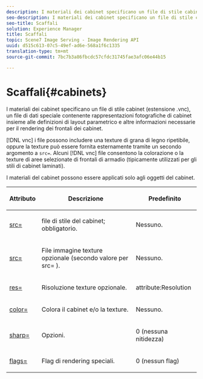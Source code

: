 ```yaml
---
description: I materiali dei cabinet specificano un file di stile cabinet (estensione .vnc), un file di dati speciale contenente rappresentazioni fotografiche di cabinet insieme alle definizioni di layout parametrico e altre informazioni necessarie per il rendering dei frontali dei cabinet.
seo-description: I materiali dei cabinet specificano un file di stile cabinet (estensione .vnc), un file di dati speciale contenente rappresentazioni fotografiche di cabinet insieme alle definizioni di layout parametrico e altre informazioni necessarie per il rendering dei frontali dei cabinet.
seo-title: Scaffali
solution: Experience Manager
title: Scaffali
topic: Scene7 Image Serving - Image Rendering API
uuid: d515c613-07c5-49ef-ad6e-568a1f6c1335
translation-type: tm+mt
source-git-commit: 7bc7b3a86fbcdc57cfdc31745fae3afc06e44b15

---
```



# Scaffali{#cabinets}

I materiali dei cabinet specificano un file di stile cabinet (estensione .vnc), un file di dati speciale contenente rappresentazioni fotografiche di cabinet insieme alle definizioni di layout parametrico e altre informazioni necessarie per il rendering dei frontali dei cabinet.

[!DNL vnc] i file possono includere una texture di grana di legno ripetibile, oppure la texture può essere fornita esternamente tramite un secondo argomento a `src=`. Alcuni [!DNL vnc] file consentono la colorazione o la texture di aree selezionate di frontali di armadio (tipicamente utilizzati per gli stili di cabinet laminati).

I materiali del cabinet possono essere applicati solo agli oggetti del cabinet.

<table id="table_0B16200886FE4DFEBB1E4BE8FBA67EE4"> 
 <thead> 
  <tr> 
   <th colname="col1" class="entry"> <p>Attributo </p> </th> 
   <th colname="col2" class="entry"> <p>Descrizione </p> </th> 
   <th colname="col3" class="entry"> <p>Predefinito </p> </th> 
  </tr> 
 </thead>
 <tbody> 
  <tr> 
   <td colname="col1"> <p> <a href="../../../../../../ir-api/http-protocol/image-rendering-api-ref/c-ir-http-protocol-ref/c-ir-http-protocol-command-reference/r-ir-src.md#reference-62c98abad22149d68d405ed6aaff8272" type="reference" format="dita" scope="local"> <span class="codeph"> src= </span></a> </p> </td> 
   <td colname="col2"> <p>file di stile del cabinet; obbligatorio. </p> </td> 
   <td colname="col3"> <p>Nessuno. </p> </td> 
  </tr> 
  <tr> 
   <td colname="col1"> <p> <a href="../../../../../../ir-api/http-protocol/image-rendering-api-ref/c-ir-http-protocol-ref/c-ir-http-protocol-command-reference/r-ir-src.md#reference-62c98abad22149d68d405ed6aaff8272" type="reference" format="dita" scope="local"> <span class="codeph"> src= </span></a> </p> </td> 
   <td colname="col2"> <p>File immagine texture opzionale (secondo valore per <span class="codeph"> src= </span>). </p> </td> 
   <td colname="col3"> <p>Nessuno. </p> </td> 
  </tr> 
  <tr> 
   <td colname="col1"> <p> <a href="../../../../../../ir-api/http-protocol/image-rendering-api-ref/c-ir-http-protocol-ref/c-ir-http-protocol-command-reference/r-ir-res.md#reference-0ad9de8887144c83a6db97b4994f7c04" type="reference" format="dita" scope="local"> <span class="codeph"> res= </span></a> </p> </td> 
   <td colname="col2"> <p>Risoluzione texture opzionale. </p> </td> 
   <td colname="col3"> <p> <span class="codeph"> attribute:Resolution </span> </p> </td> 
  </tr> 
  <tr> 
   <td colname="col1"> <p> <a href="../../../../../../ir-api/http-protocol/image-rendering-api-ref/c-ir-http-protocol-ref/c-ir-http-protocol-command-reference/r-ir-http-color.md#reference-ea3cba9edfe94dbab86d8f123a9ed0aa" type="reference" format="dita" scope="local"> <span class="codeph"> color= </span></a> </p> </td> 
   <td colname="col2"> <p>Colora il cabinet e/o la texture. </p> </td> 
   <td colname="col3"> <p>Nessuno. </p> </td> 
  </tr> 
  <tr> 
   <td colname="col1"> <p> <a href="../../../../../../ir-api/http-protocol/image-rendering-api-ref/c-ir-http-protocol-ref/c-ir-http-protocol-command-reference/r-ir-http-sharp.md#reference-acdd87f6b5de4e3a85e5d3c03022a35a" type="reference" format="dita" scope="local"> <span class="codeph"> sharp= </span></a> </p> </td> 
   <td colname="col2"> <p>Opzioni. </p> </td> 
   <td colname="col3"> <p>0 (nessuna nitidezza) </p> </td> 
  </tr> 
  <tr> 
   <td colname="col1"> <p> <a href="../../../../../../ir-api/http-protocol/image-rendering-api-ref/c-ir-http-protocol-ref/c-ir-http-protocol-command-reference/r-ir-flags.md#reference-3a4844f0f21346d79e6508aaad9a9ac9" type="reference" format="dita" scope="local"> <span class="codeph"> flags= </span></a> </p> </td> 
   <td colname="col2"> <p>Flag di rendering speciali. </p> </td> 
   <td colname="col3"> <p>0 (nessun flag) </p> </td> 
  </tr> 
 </tbody> 
</table>

